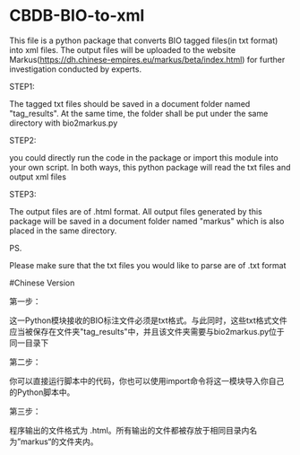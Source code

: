 # CBDB-BIO-to-xml
This file is a python package that converts BIO tagged files(in txt format) into xml files. The output files will be uploaded to the website Markus(https://dh.chinese-empires.eu/markus/beta/index.html) for further investigation conducted by experts.

STEP1:

The tagged txt files should be saved in a document folder named "tag_results". At the same time, the folder shall be put under the same directory with bio2markus.py

STEP2:

you could directly run the code in the package or import this module into your own script. In both ways, this python package will read the txt files and output xml files

STEP3:

The output files are of .html format. All output files generated by this package will be saved in a document folder named "markus" which is also placed in the same directory.

PS.

Please make sure that the txt files you would like to parse are of .txt format

#Chinese Version

第一步：

这一Python模块接收的BIO标注文件必须是txt格式。与此同时，这些txt格式文件应当被保存在文件夹"tag_results"中，并且该文件夹需要与bio2markus.py位于同一目录下

第二步：

你可以直接运行脚本中的代码，你也可以使用import命令将这一模块导入你自己的Python脚本中。

第三步：

程序输出的文件格式为 .html。所有输出的文件都被存放于相同目录内名为”markus“的文件夹内。
